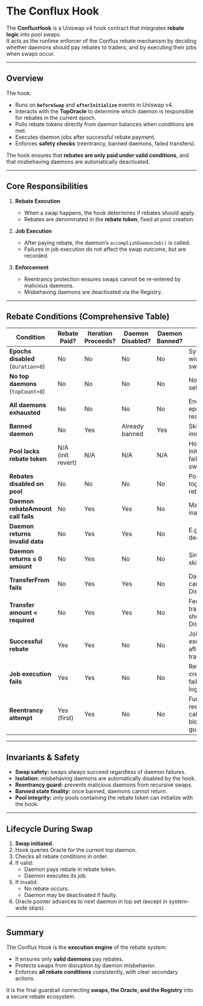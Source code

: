 # The Conflux Hook

The **ConfluxHook** is a Uniswap v4 hook contract that integrates **rebate logic** into pool swaps.  
It acts as the runtime enforcer of the Conflux rebate mechanism by deciding whether daemons should pay rebates to traders, and by executing their jobs when swaps occur.

---

## Overview

The hook:

- Runs on **`beforeSwap`** and **`afterInitialize`** events in Uniswap v4.
- Interacts with the **TopOracle** to determine which daemon is responsible for rebates in the current epoch.
- Pulls rebate tokens directly from daemon balances when conditions are met.
- Executes daemon jobs after successful rebate payment.
- Enforces **safety checks** (reentrancy, banned daemons, failed transfers).

The hook ensures that **rebates are only paid under valid conditions**, and that misbehaving daemons are automatically deactivated.

---

## Core Responsibilities

1. **Rebate Execution**
   - When a swap happens, the hook determines if rebates should apply.
   - Rebates are denominated in the **rebate token**, fixed at pool creation.

2. **Job Execution**
   - After paying rebate, the daemon’s `accomplishDaemonJob()` is called.
   - Failures in job execution do not affect the swap outcome, but are recorded.

3. **Enforcement**
   - Reentrancy protection ensures swaps cannot be re-entered by malicious daemons.
   - Misbehaving daemons are deactivated via the Registry.

---

## Rebate Conditions (Comprehensive Table)

| Condition                           | Rebate Paid? | Iteration Proceeds? | Daemon Disabled? | Daemon Banned? | Notes                                                                 |
|-------------------------------------|--------------|----------------------|------------------|----------------|-----------------------------------------------------------------------|
| **Epochs disabled** (`duration=0`)  | No           | No                   | No               | No             | System-wide off switch.                                               |
| **No top daemons** (`topCount=0`)   | No           | No                   | No               | No             | Nothing to select.                                                    |
| **All daemons exhausted**           | No           | No                   | No               | No             | End of epoch set reached.                                             |
| **Banned daemon**                   | No           | Yes                  | Already banned   | Yes            | Skipped immediately.                                                  |
| **Pool lacks rebate token**         | N/A (init revert) | N/A               | N/A              | N/A            | Hook initialization fails, not swap-time.                             |
| **Rebates disabled on pool**        | No           | No                   | No               | No             | Pool owner toggled rebate off.                                        |
| **Daemon rebateAmount call fails**  | No           | Yes                  | Yes              | No             | Marked inactive.                                                       |
| **Daemon returns invalid data**     | No           | Yes                  | Yes              | No             | E.g., bad ABI decode.                                                 |
| **Daemon returns ≤ 0 amount**       | No           | Yes                  | No               | No             | Simply skipped.                                                       |
| **TransferFrom fails**              | No           | Yes                  | Yes              | No             | Daemon cannot pay. Disabled.                                          |
| **Transfer amount < required**      | No           | Yes                  | Yes              | No             | Fee-on-transfer or shortfall. Disabled.                               |
| **Successful rebate**               | Yes          | Yes                  | No               | No             | Job executed after transfer.                                          |
| **Job execution fails**             | Yes          | Yes                  | No               | No             | Rebate still credited; job failure logged.                            |
| **Reentrancy attempt**              | Yes (first)  | Yes                  | No               | No             | Further reentrant calls blocked by guard.                             |

---

## Invariants & Safety

- **Swap safety:** swaps always succeed regardless of daemon failures.  
- **Isolation:** misbehaving daemons are automatically disabled by the hook.  
- **Reentrancy guard:** prevents malicious daemons from recursive swaps.  
- **Banned state finality:** once banned, daemons cannot return.  
- **Pool integrity:** only pools containing the rebate token can initialize with the hook.

---

## Lifecycle During Swap

1. **Swap initiated.**  
2. Hook queries Oracle for the current top daemon.  
3. Checks all rebate conditions in order.  
4. If valid:
   - Daemon pays rebate in rebate token.  
   - Daemon executes its job.  
5. If invalid:
   - No rebate occurs.  
   - Daemon may be deactivated if faulty.  
6. Oracle pointer advances to next daemon in top set (except in system-wide skips).

---

## Summary

The Conflux Hook is the **execution engine** of the rebate system:  
- It ensures only **valid daemons** pay rebates.  
- Protects swaps from disruption by daemon misbehavior.  
- Enforces **all rebate conditions** consistently, with clear secondary actions.  

It is the final guardrail connecting **swaps, the Oracle, and the Registry** into a secure rebate ecosystem.
